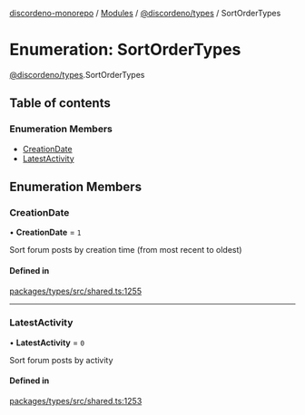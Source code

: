 [discordeno-monorepo](../README.md) / [Modules](../modules.md) / [@discordeno/types](../modules/discordeno_types.md) / SortOrderTypes

# Enumeration: SortOrderTypes

[@discordeno/types](../modules/discordeno_types.md).SortOrderTypes

## Table of contents

### Enumeration Members

- [CreationDate](discordeno_types.SortOrderTypes.md#creationdate)
- [LatestActivity](discordeno_types.SortOrderTypes.md#latestactivity)

## Enumeration Members

### CreationDate

• **CreationDate** = `1`

Sort forum posts by creation time (from most recent to oldest)

#### Defined in

[packages/types/src/shared.ts:1255](https://github.com/deepsarda/discordeno/blob/c6dc30bb/packages/types/src/shared.ts#L1255)

---

### LatestActivity

• **LatestActivity** = `0`

Sort forum posts by activity

#### Defined in

[packages/types/src/shared.ts:1253](https://github.com/deepsarda/discordeno/blob/c6dc30bb/packages/types/src/shared.ts#L1253)
